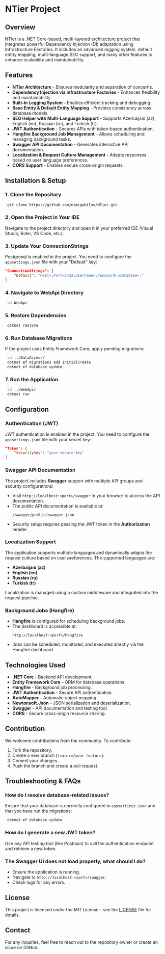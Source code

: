 # NTier Project

## Overview
NTier is a .NET Core-based, multi-layered architecture project that integrates powerful Dependency Injection (DI) adaptation using Infrastructure Factories. It includes an advanced logging system, default entity mapping, multi-language SEO support, and many other features to enhance scalability and maintainability.

## Features
- **NTier Architecture** - Ensures modularity and separation of concerns.
- **Dependency Injection via Infrastructure Factories** - Enhances flexibility and maintainability.
- **Built-in Logging System** - Enables efficient tracking and debugging.
- **Base Entity & Default Entity Mapping** - Provides consistency across database models.
- **SEO Helper with Multi-Language Support** - Supports Azerbaijani (az), English (en), Russian (ru), and Turkish (tr).
- **JWT Authentication** - Secures APIs with token-based authentication.
- **Hangfire Background Job Management** - Allows scheduling and managing background tasks.
- **Swagger API Documentation** - Generates interactive API documentation.
- **Localization & Request Culture Management** - Adapts responses based on user language preferences.
- **CORS Support** - Enables secure cross-origin requests.

## Installation & Setup

### 1. Clone the Repository
```sh
 git clone https://github.com/namigabilov/NTier.git
```

### 2. Open the Project in Your IDE
Navigate to the project directory and open it in your preferred IDE (Visual Studio, Rider, VS Code, etc.).

### 3. Update Your ConnectionStrings
Postgresql is enabled in the project. You need to configure the `appsettings.json` file with your "Default" key:
```json
"ConnectionStrings": {
    "Default": "Host=;Port=5432;Username=;Password=;Database=;"
}
```

### 4. Navigate to WebApi Directory
```sh
 cd WebApi
```

### 5. Restore Dependencies
```sh
 dotnet restore
```

### 6. Run Database Migrations
If the project uses Entity Framework Core, apply pending migrations:
```sh
 cd ../DataAccess/
 dotnet ef migrations add Initialcreate
 dotnet ef database update
```

### 7. Run the Application
```sh
 cd ../WebApi/
 dotnet run
```

## Configuration

### Authentication (JWT)
JWT authentication is enabled in the project. You need to configure the `appsettings.json` file with your secret key:
```json
"Token": {
    "SecurityKey": "your-secure-key"
}
```

### Swagger API Documentation
The project includes **Swagger** support with multiple API groups and security configurations:
- Visit `http://localhost:<port>/swagger` in your browser to access the API documentation.
- The public API documentation is available at:
  ```
  /swagger/public/swagger.json
  ```
- Security setup requires passing the JWT token in the **Authorization** header.

### Localization Support
The application supports multiple languages and dynamically adapts the request culture based on user preferences. The supported languages are:
- **Azerbaijani (az)**
- **English (en)**
- **Russian (ru)**
- **Turkish (tr)**

Localization is managed using a custom middleware and integrated into the request pipeline.

### Background Jobs (Hangfire)
- **Hangfire** is configured for scheduling background jobs.
- The dashboard is accessible at:
  ```
  http://localhost:<port>/hangfire
  ```
- Jobs can be scheduled, monitored, and executed directly via the Hangfire dashboard.

## Technologies Used
- **.NET Core** - Backend API development.
- **Entity Framework Core** - ORM for database operations.
- **Hangfire** - Background job processing.
- **JWT Authentication** - Secure API authentication.
- **AutoMapper** - Automatic object mapping.
- **Newtonsoft.Json** - JSON serialization and deserialization.
- **Swagger** - API documentation and testing tool.
- **CORS** - Secure cross-origin resource sharing.

## Contribution
We welcome contributions from the community. To contribute:
1. Fork the repository.
2. Create a new branch (`feature/your-feature`).
3. Commit your changes.
4. Push the branch and create a pull request.

## Troubleshooting & FAQs
### How do I resolve database-related issues?
Ensure that your database is correctly configured in `appsettings.json` and that you have run the migrations:
```sh
 dotnet ef database update
```

### How do I generate a new JWT token?
Use any API testing tool (like Postman) to call the authentication endpoint and retrieve a new token.

### The Swagger UI does not load properly, what should I do?
- Ensure the application is running.
- Navigate to `http://localhost:<port>/swagger`.
- Check logs for any errors.

## License
This project is licensed under the MIT License - see the [LICENSE](LICENSE) file for details.

## Contact
For any inquiries, feel free to reach out to the repository owner or create an issue on GitHub.

